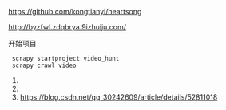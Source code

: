 <https://github.com/kongtianyi/heartsong>



<http://byzfwl.zdqbrya.9izhuiju.com/>



开始项目

```
 scrapy startproject video_hunt
 scrapy crawl video
```



1. 
2. 
3. <https://blog.csdn.net/qq_30242609/article/details/52811018>